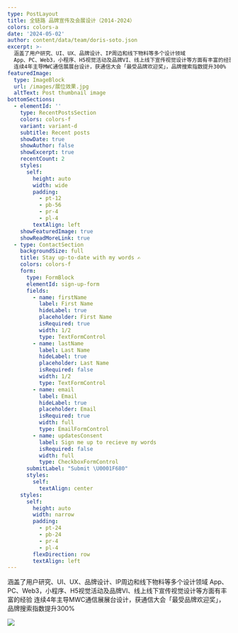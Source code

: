 ```yaml
---
type: PostLayout
title: 全链路 品牌宣传及会展设计（2014-2024）
colors: colors-a
date: '2024-05-02'
author: content/data/team/doris-soto.json
excerpt: >-
  涵盖了用户研究、UI、UX、品牌设计、IP周边和线下物料等多个设计领域
  App、PC、Web3，小程序、H5视觉活动及品牌VI、线上线下宣传视觉设计等方面有丰富的经验
  连续4年主导MWC通信展展台设计，获通信大会「最受品牌欢迎奖」，品牌搜索指数提升300%
featuredImage:
  type: ImageBlock
  url: /images/展位效果.jpg
  altText: Post thumbnail image
bottomSections:
  - elementId: ''
    type: RecentPostsSection
    colors: colors-f
    variant: variant-d
    subtitle: Recent posts
    showDate: true
    showAuthor: false
    showExcerpt: true
    recentCount: 2
    styles:
      self:
        height: auto
        width: wide
        padding:
          - pt-12
          - pb-56
          - pr-4
          - pl-4
        textAlign: left
    showFeaturedImage: true
    showReadMoreLink: true
  - type: ContactSection
    backgroundSize: full
    title: Stay up-to-date with my words ✍️
    colors: colors-f
    form:
      type: FormBlock
      elementId: sign-up-form
      fields:
        - name: firstName
          label: First Name
          hideLabel: true
          placeholder: First Name
          isRequired: true
          width: 1/2
          type: TextFormControl
        - name: lastName
          label: Last Name
          hideLabel: true
          placeholder: Last Name
          isRequired: false
          width: 1/2
          type: TextFormControl
        - name: email
          label: Email
          hideLabel: true
          placeholder: Email
          isRequired: true
          width: full
          type: EmailFormControl
        - name: updatesConsent
          label: Sign me up to recieve my words
          isRequired: false
          width: full
          type: CheckboxFormControl
      submitLabel: "Submit \U0001F680"
      styles:
        self:
          textAlign: center
    styles:
      self:
        height: auto
        width: narrow
        padding:
          - pt-24
          - pb-24
          - pr-4
          - pl-4
        flexDirection: row
        textAlign: left
---
```

涵盖了用户研究、UI、UX、品牌设计、IP周边和线下物料等多个设计领域
App、PC、Web3，小程序、H5视觉活动及品牌VI、线上线下宣传视觉设计等方面有丰富的经验
连续4年主导MWC通信展展台设计，获通信大会「最受品牌欢迎奖」，品牌搜索指数提升300%

![](/images/h54%20%E6%8B%B7%E8%B4%9D.png)
